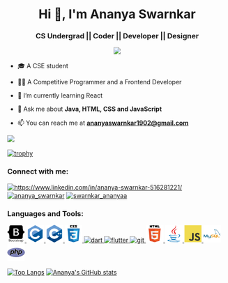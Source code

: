 <h1 align="center">Hi 👋, I'm Ananya Swarnkar</h1>
<h3 align="center">CS Undergrad || Coder || Developer || Designer</h3>
                                                      
 <p align="center">
  <img 
    width="400"
    src="https://cdn.dribbble.com/users/1428359/screenshots/4789906/media/6a69cc1cf11e3a2f5f3b7a95a8aef4ca.gif"
  >
</p>

- 🎓  A CSE student                                                      
                                                      
- 👩‍💻 A Competitive Programmer and a Frontend Developer

- 🌱 I’m currently learning React

- 💬 Ask me about **Java, HTML, CSS and JavaScript**

- 📫 You can reach me at **ananyaswarnkar1902@gmail.com**

![](https://komarev.com/ghpvc/?username=ananyaswarnkar&color=#051DB5)

[![trophy](https://github-profile-trophy.vercel.app/?username=ananyaswarnkar&theme=algolia)](https://github.com/ananyaswarnkar/github-profile-trophy)

<h3 align="left">Connect with me:</h3>
<p align="left">
<a href="https://linkedin.com/in/https://www.linkedin.com/in/ananya-swarnkar-516281221/" target="blank"><img align="center" src="https://raw.githubusercontent.com/rahuldkjain/github-profile-readme-generator/master/src/images/icons/Social/linked-in-alt.svg" alt="https://www.linkedin.com/in/ananya-swarnkar-516281221/" height="30" width="40" /></a>
<a href="https://instagram.com/ananya_swarnkar" target="blank"><img align="center" src="https://raw.githubusercontent.com/rahuldkjain/github-profile-readme-generator/master/src/images/icons/Social/instagram.svg" alt="ananya_swarnkar" height="30" width="40" /></a>
<a href="https://www.hackerrank.com/swarnkar_ananyaa" target="blank"><img align="center" src="https://raw.githubusercontent.com/rahuldkjain/github-profile-readme-generator/master/src/images/icons/Social/hackerrank.svg" alt="swarnkar_ananyaa" height="30" width="40" /></a>
</p>

<h3 align="left">Languages and Tools:</h3>
<p align="left"> <a href="https://getbootstrap.com" target="_blank" rel="noreferrer"> <img src="https://raw.githubusercontent.com/devicons/devicon/master/icons/bootstrap/bootstrap-plain-wordmark.svg" alt="bootstrap" width="40" height="40"/> </a> <a href="https://www.cprogramming.com/" target="_blank" rel="noreferrer"> <img src="https://raw.githubusercontent.com/devicons/devicon/master/icons/c/c-original.svg" alt="c" width="40" height="40"/> </a> <a href="https://www.w3schools.com/cpp/" target="_blank" rel="noreferrer"> <img src="https://raw.githubusercontent.com/devicons/devicon/master/icons/cplusplus/cplusplus-original.svg" alt="cplusplus" width="40" height="40"/> </a> <a href="https://www.w3schools.com/css/" target="_blank" rel="noreferrer"> <img src="https://raw.githubusercontent.com/devicons/devicon/master/icons/css3/css3-original-wordmark.svg" alt="css3" width="40" height="40"/> </a> <a href="https://dart.dev" target="_blank" rel="noreferrer"> <img src="https://www.vectorlogo.zone/logos/dartlang/dartlang-icon.svg" alt="dart" width="40" height="40"/> </a> <a href="https://flutter.dev" target="_blank" rel="noreferrer"> <img src="https://www.vectorlogo.zone/logos/flutterio/flutterio-icon.svg" alt="flutter" width="40" height="40"/> </a> <a href="https://git-scm.com/" target="_blank" rel="noreferrer"> <img src="https://www.vectorlogo.zone/logos/git-scm/git-scm-icon.svg" alt="git" width="40" height="40"/> </a> <a href="https://www.w3.org/html/" target="_blank" rel="noreferrer"> <img src="https://raw.githubusercontent.com/devicons/devicon/master/icons/html5/html5-original-wordmark.svg" alt="html5" width="40" height="40"/> </a> <a href="https://www.java.com" target="_blank" rel="noreferrer"> <img src="https://raw.githubusercontent.com/devicons/devicon/master/icons/java/java-original.svg" alt="java" width="40" height="40"/> </a> <a href="https://developer.mozilla.org/en-US/docs/Web/JavaScript" target="_blank" rel="noreferrer"> <img src="https://raw.githubusercontent.com/devicons/devicon/master/icons/javascript/javascript-original.svg" alt="javascript" width="40" height="40"/> </a> <a href="https://www.mysql.com/" target="_blank" rel="noreferrer"> <img src="https://raw.githubusercontent.com/devicons/devicon/master/icons/mysql/mysql-original-wordmark.svg" alt="mysql" width="40" height="40"/> </a> <a href="https://www.php.net" target="_blank" rel="noreferrer"> <img src="https://raw.githubusercontent.com/devicons/devicon/master/icons/php/php-original.svg" alt="php" width="40" height="40"/> </a> </p>

[![Top Langs](https://github-readme-stats.vercel.app/api/top-langs/?username=ananyaswarnkar&layout=compact&langs_count=10&card_width=350&theme=algolia)](https://github.com/ananyaswarnkar/github-readme-stats) 
[![Ananya's GitHub stats](https://github-readme-stats.vercel.app/api?username=ananyaswarnkar&rank_icon=github&theme=algolia)](https://github.com/ananyaswarnkar/github-readme-stats)
